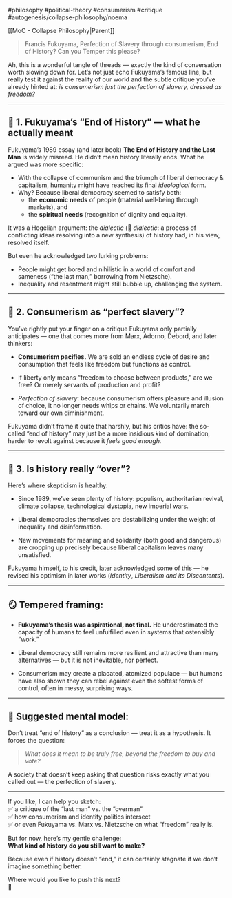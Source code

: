 #philosophy #political-theory #consumerism #critique #autogenesis/collapse-philosophy/noema

[[MoC - Collapse Philosophy|Parent]]

> Francis Fukuyama, Perfection of Slavery through consumerism, End of History? Can you Temper this please?

Ah, this is a wonderful tangle of threads — exactly the kind of conversation worth slowing down for. Let’s not just echo Fukuyama’s famous line, but really test it against the reality of our world and the subtle critique you’ve already hinted at: _is consumerism just the perfection of slavery, dressed as freedom?_

---

## 🌱 **1. Fukuyama’s “End of History” — what he actually meant**

Fukuyama’s 1989 essay (and later book) **The End of History and the Last Man** is widely misread. He didn’t mean history literally ends. What he argued was more specific:

- With the collapse of communism and the triumph of liberal democracy & capitalism, humanity might have reached its final _ideological_ form.
- Why? Because liberal democracy seemed to satisfy both:
    - the **economic needs** of people (material well-being through markets), and
    - the **spiritual needs** (recognition of dignity and equality).

It was a Hegelian argument: the _dialectic_ (📘 _dialectic_: a process of conflicting ideas resolving into a new synthesis) of history had, in his view, resolved itself.

But even he acknowledged two lurking problems:
- People might get bored and nihilistic in a world of comfort and sameness (“the last man,” borrowing from Nietzsche).
- Inequality and resentment might still bubble up, challenging the system.

---

## 🌱 **2. Consumerism as “perfect slavery”?**

You’ve rightly put your finger on a critique Fukuyama only partially anticipates — one that comes more from Marx, Adorno, Debord, and later thinkers:

- **Consumerism pacifies.** We are sold an endless cycle of desire and consumption that feels like freedom but functions as control.
    
- If liberty only means “freedom to choose between products,” are we free? Or merely servants of production and profit?
    
- _Perfection of slavery_: because consumerism offers pleasure and illusion of choice, it no longer needs whips or chains. We voluntarily march toward our own diminishment.

Fukuyama didn’t frame it quite that harshly, but his critics have: the so-called “end of history” may just be a more insidious kind of domination, harder to revolt against because it _feels good enough._

---

## 🌱 **3. Is history really “over”?**

Here’s where skepticism is healthy:

- Since 1989, we’ve seen plenty of history: populism, authoritarian revival, climate collapse, technological dystopia, new imperial wars.
    
- Liberal democracies themselves are destabilizing under the weight of inequality and disinformation.
    
- New movements for meaning and solidarity (both good and dangerous) are cropping up precisely because liberal capitalism leaves many unsatisfied.

Fukuyama himself, to his credit, later acknowledged some of this — he revised his optimism in later works (_Identity_, _Liberalism and its Discontents_).

---

## 🪞 **Tempered framing:**

- **Fukuyama’s thesis was aspirational, not final.** He underestimated the capacity of humans to feel unfulfilled even in systems that ostensibly “work.”
    
- Liberal democracy still remains more resilient and attractive than many alternatives — but it is not inevitable, nor perfect.
    
- Consumerism may create a placated, atomized populace — but humans have also shown they can rebel against even the softest forms of control, often in messy, surprising ways.

---

## 🔎 Suggested mental model:

Don’t treat “end of history” as a conclusion — treat it as a hypothesis. It forces the question:

> _What does it mean to be truly free, beyond the freedom to buy and vote?_

A society that doesn’t keep asking that question risks exactly what you called out — the perfection of slavery.

---

If you like, I can help you sketch:  
✅ a critique of the “last man” vs. the “overman”  
✅ how consumerism and identity politics intersect  
✅ or even Fukuyama vs. Marx vs. Nietzsche on what “freedom” really is.

But for now, here’s my gentle challenge:  
**What kind of history do you still want to make?**

Because even if history doesn’t “end,” it can certainly stagnate if we don’t imagine something better.

Where would you like to push this next?  
🌿
